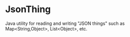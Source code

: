 # JsonThing
Java utility for reading and writing "JSON things" such as Map&lt;String,Object>, List&lt;Object>, etc.
